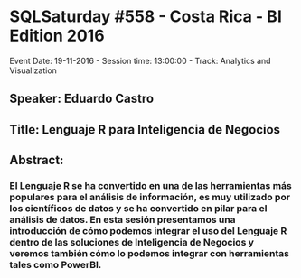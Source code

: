 # SQLSaturday #558 - Costa Rica - BI Edition 2016
Event Date: 19-11-2016 - Session time: 13:00:00 - Track: Analytics and Visualization
## Speaker: Eduardo Castro
## Title: Lenguaje R para Inteligencia de Negocios
## Abstract:
### El Lenguaje R se ha convertido en una de las herramientas más populares para el análisis de información, es muy utilizado por los científicos de datos y se ha convertido en pilar para el análisis de datos. En esta sesión presentamos una introducción de cómo podemos integrar el uso del Lenguaje R dentro de las soluciones de Inteligencia de Negocios y veremos también cómo lo podemos integrar con herramientas tales como PowerBI.

